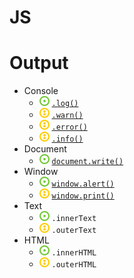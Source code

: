 # JS
# Output
- Console
    - ![](../../-/1.png) [`.log()`](js-console.js)
    - ![](../../-/2.png) [`.warn()`](js-console.js)
    - ![](../../-/2.png) [`.error()`](js-console.js)
    - ![](../../-/2.png) [`.info()`](js-console.js)
- Document
    - ![](../../-/1.png) [`document.write()`](js-document-write.html)
- Window
    - ![](../../-/1.png) [`window.alert()`](js-document-alert.html)
    - ![](../../-/2.png) [`window.print()`](js-document-print.html)
- Text
    - ![](../../-/1.png) `.innerText`
    - ![](../../-/2.png) `.outerText`
- HTML
    - ![](../../-/1.png) `.innerHTML`
    - ![](../../-/2.png) `.outerHTML`
